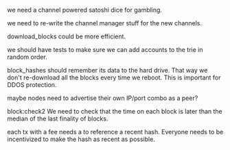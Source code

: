 we need a channel powered satoshi dice for gambling.

we need to re-write the channel manager stuff for the new channels.

download_blocks could be more efficient.

we should have tests to make sure we can add accounts to the trie in random order.

block_hashes should remember its data to the hard drive. That way we don't re-download all the blocks every time we reboot. This is important for DDOS protection.


maybe nodes need to advertise their own IP/port combo as a peer?


block:check2
We need to check that the time on each block is later than the median of the last finality of blocks.



each tx with a fee needs a to reference a recent hash. Everyone needs to be incentivized to make the hash as recent as possible.